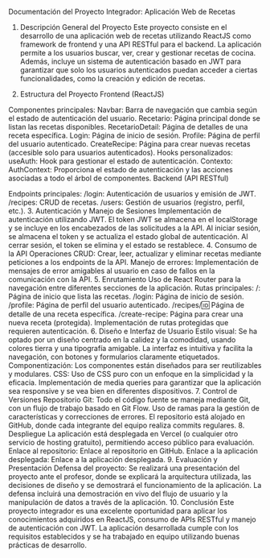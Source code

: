 Documentación del Proyecto Integrador: Aplicación Web de Recetas
1. Descripción General del Proyecto
Este proyecto consiste en el desarrollo de una aplicación web de recetas utilizando ReactJS como framework de frontend y una API RESTful para el backend. La aplicación permite a los usuarios buscar, ver, crear y gestionar recetas de cocina. Además, incluye un sistema de autenticación basado en JWT para garantizar que solo los usuarios autenticados puedan acceder a ciertas funcionalidades, como la creación y edición de recetas.

2. Estructura del Proyecto
Frontend (ReactJS)

Componentes principales:
Navbar: Barra de navegación que cambia según el estado de autenticación del usuario.
Recetario: Página principal donde se listan las recetas disponibles.
RecetarioDetail: Página de detalles de una receta específica.
Login: Página de inicio de sesión.
Profile: Página de perfil del usuario autenticado.
CreateRecipe: Página para crear nuevas recetas (accesible solo para usuarios autenticados).
Hooks personalizados:
useAuth: Hook para gestionar el estado de autenticación.
Contexto:
AuthContext: Proporciona el estado de autenticación y las acciones asociadas a todo el árbol de componentes.
Backend (API RESTful)

Endpoints principales:
/login: Autenticación de usuarios y emisión de JWT.
/recipes: CRUD de recetas.
/users: Gestión de usuarios (registro, perfil, etc.).
3. Autenticación y Manejo de Sesiones
Implementación de autenticación utilizando JWT.
El token JWT se almacena en el localStorage y se incluye en los encabezados de las solicitudes a la API.
Al iniciar sesión, se almacena el token y se actualiza el estado global de autenticación. Al cerrar sesión, el token se elimina y el estado se restablece.
4. Consumo de la API
Operaciones CRUD:
Crear, leer, actualizar y eliminar recetas mediante peticiones a los endpoints de la API.
Manejo de errores:
Implementación de mensajes de error amigables al usuario en caso de fallos en la comunicación con la API.
5. Enrutamiento
Uso de React Router para la navegación entre diferentes secciones de la aplicación.
Rutas principales:
/: Página de inicio que lista las recetas.
/login: Página de inicio de sesión.
/profile: Página de perfil del usuario autenticado.
/recipes/:id: Página de detalle de una receta específica.
/create-recipe: Página para crear una nueva receta (protegida).
Implementación de rutas protegidas que requieren autenticación.
6. Diseño e Interfaz de Usuario
Estilo visual:
Se ha optado por un diseño centrado en la calidez y la comodidad, usando colores tierra y una tipografía amigable.
La interfaz es intuitiva y facilita la navegación, con botones y formularios claramente etiquetados.
Componentización:
Los componentes están diseñados para ser reutilizables y modulares.
CSS:
Uso de CSS puro con un enfoque en la simplicidad y la eficacia.
Implementación de media queries para garantizar que la aplicación sea responsive y se vea bien en diferentes dispositivos.
7. Control de Versiones
Repositorio Git:
Todo el código fuente se maneja mediante Git, con un flujo de trabajo basado en Git Flow.
Uso de ramas para la gestión de características y correcciones de errores.
El repositorio está alojado en GitHub, donde cada integrante del equipo realiza commits regulares.
8. Despliegue
La aplicación está desplegada en Vercel (o cualquier otro servicio de hosting gratuito), permitiendo acceso público para evaluación.
Enlace al repositorio: Enlace al repositorio en GitHub.
Enlace a la aplicación desplegada: Enlace a la aplicación desplegada.
9. Evaluación y Presentación
Defensa del proyecto:
Se realizará una presentación del proyecto ante el profesor, donde se explicará la arquitectura utilizada, las decisiones de diseño y se demostrará el funcionamiento de la aplicación.
La defensa incluirá una demostración en vivo del flujo de usuario y la manipulación de datos a través de la aplicación.
10. Conclusión
Este proyecto integrador es una excelente oportunidad para aplicar los conocimientos adquiridos en ReactJS, consumo de APIs RESTful y manejo de autenticación con JWT. La aplicación desarrollada cumple con los requisitos establecidos y se ha trabajado en equipo utilizando buenas prácticas de desarrollo.

